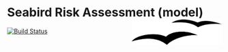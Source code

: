 Seabird Risk Assessment (model)  <img src='seagull.png' align="right" height="60" />
===============================
 
[![Build Status](https://app.travis-ci.com/cttedwards/sra.svg?branch=main)](https://app.travis-ci.com/cttedwards/sra)
 
 

